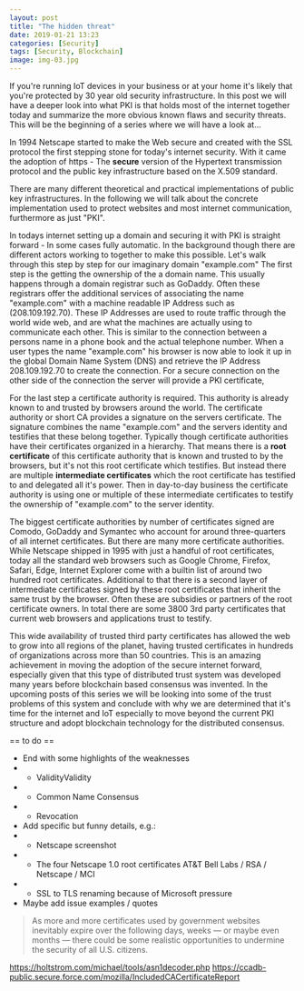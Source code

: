 ```yaml
---
layout: post
title: "The hidden threat"
date: 2019-01-21 13:23
categories: [Security]
tags: [Security, Blockchain]
image: img-03.jpg
---
```


If you're running IoT devices in your business or at your home it's likely that you're protected by 30 year old security infrastructure. In this post we will have a deeper look into what PKI is that holds most of the internet together today and summarize the more obvious known flaws and security threats. This will be the beginning of a series where we will have a look at...

In 1994 Netscape started to make the Web secure and created with the SSL protocol the first stepping stone for today's internet security. With it came the adoption of https - The <strong>secure</strong> version of the Hypertext transmission protocol and the public key infrastructure based on the X.509 standard. 

There are many different theoretical and practical implementations of public key infrastructures. In the following we will talk about the concrete implementation used to protect websites and most internet communication, furthermore as just "PKI". 

In todays internet setting up a domain and securing it with PKI is straight forward - In some cases fully automatic. In the background though there are different actors  working to together to make this possible.
Let's walk through this step by step for our imaginary domain "example.com"
The first step is the getting the ownership of the a domain name. This usually happens through a domain registrar such as GoDaddy. Often these registrars offer the additional services of associating the name "example.com" with a machine readable IP Address such as (208.109.192.70). These IP Addresses are used to route traffic through the world wide web, and are what the machines are actually using to communicate each other. This is similar to the connection between a persons name in a phone book and the actual telephone number.
When a user types the name "example.com" his browser is now able to look it up in the global Domain Name System (DNS) and retrieve the IP Address 208.109.192.70 to create the connection. 
For a secure connection on the other side of the connection the server will provide a PKI certificate, 

For the last step a certificate authority is required. This authority is already known to and trusted by browsers around the world. The certificate authority or short CA provides a signature on the servers certificate. The signature combines the name "example.com" and the servers identity and testifies that these belong together. Typically though certificate authorities have their certificates organized in a hierarchy. That means there is a <strong>root certificate</strong> of this certificate authority that is known and trusted to by the browsers, but it's not this root certificate which testifies. But instead there are multiple <strong>intermediate certificates</strong> which the root certificate has testified to and delegated all it's power. Then in day-to-day business the certificate authority is using one or multiple of these intermediate certificates to testify the ownership of "example.com" to the server identity.

The biggest certificate authorities by number of certificates signed are Comodo, GoDaddy and Symantec who account for around three-quarters of all internet certificates. But there are many more certificate authorities. While Netscape shipped in 1995 with just a handful of root certificates, today all the standard web browsers such as Google Chrome, Firefox, Safari, Edge, Internet Explorer come with a builtin list of around two hundred root certificates. Additional to that there is a second layer of intermediate certificates signed by these root certificates that inherit the same trust by the browser. Often these are subsidies or partners of the root certificate owners. In total there are some 3800 3rd party certificates that current web browsers and applications trust to testify.

This wide availability of trusted third party certificates has allowed the web to grow into all regions of the planet, having trusted certificates in hundreds of organizations across more than 50 countries. This is an amazing achievement in moving the adoption of the secure internet forward, especially given that this type of distributed trust system was developed many years before blockchain based consensus was invented. In the upcoming posts of this series we will be looking into some of the trust problems of this system and conclude with why we are determined that it's time for the internet and IoT especially to move beyond the current PKI structure and adopt blockchain technology for the distributed consensus.

== to do ==

* End with some highlights of the weaknesses
* * ValidityValidity
* * Common Name Consensus
* * Revocation
* Add specific but funny details, e.g.:
* * Netscape screenshot
* * The four Netscape 1.0 root certificates AT&T Bell Labs / RSA / Netscape / MCI
* * SSL to TLS renaming because of Microsoft pressure
* Maybe add issue examples / quotes

<blockquote cite="https://news.netcraft.com/archives/2019/01/10/gov-security-falters-during-u-s-shutdown.html">
As more and more certificates used by government websites inevitably expire over the following days, weeks — or maybe even months — there could be some realistic opportunities to undermine the security of all U.S. citizens.
</blockquote>

https://holtstrom.com/michael/tools/asn1decoder.php
https://ccadb-public.secure.force.com/mozilla/IncludedCACertificateReport
